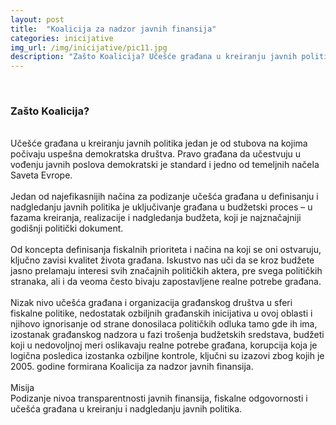 ```yaml
---
layout: post
title:  "Koalicija za nadzor javnih finansija"
categories: inicijative
img_url: /img/inicijative/pic11.jpg
description: "Zašto Koalicija? Učešće građana u kreiranju javnih politika jedan je od stubova na kojima počivaju uspešna demokratska društva. Pravo građana da učestvuju u vođenju javnih poslova demokratski je standard i jedno od temeljnih načela Saveta Evrope. Jedan od najefikasnijih načina za podizanje učešća građana u definisanju i nadgledanju javnih politika je uključivanje građana u budžetski"
---
```

<div class="justify">
<br/>
<h3> Zašto Koalicija? </h3>
<br/>
Učešće građana u kreiranju javnih politika jedan je od stubova na kojima počivaju uspešna demokratska društva. Pravo građana da učestvuju u vođenju javnih poslova demokratski je standard i jedno od temeljnih načela Saveta Evrope.
<br/><br/>
Jedan od najefikasnijih načina za podizanje učešća građana u definisanju i nadgledanju javnih politika je uključivanje građana u budžetski proces – u fazama kreiranja, realizacije i nadgledanja budžeta, koji je najznačajniji godišnji politički dokument.
<br/><br/>
Od koncepta definisanja fiskalnih prioriteta i načina na koji se oni ostvaruju, ključno zavisi kvalitet života građana. Iskustvo nas uči da se kroz budžete jasno prelamaju interesi svih značajnih političkih aktera, pre svega političkih stranaka, ali i da veoma često bivaju zapostavljene realne potrebe građana.
<br/><br/>
Nizak nivo učešća građana i organizacija građanskog društva u sferi fiskalne politike, nedostatak ozbiljnih građanskih inicijativa u ovoj oblasti i njihovo ignorisanje od strane donosilaca političkih odluka tamo gde ih ima, izostanak građanskog nadzora u fazi trošenja budžetskih sredstava, budžeti koji u nedovoljnoj meri oslikavaju realne potrebe građana, korupcija koja je logična posledica izostanka ozbiljne kontrole, ključni su izazovi zbog kojih je 2005. godine formirana Koalicija za nadzor javnih finansija.<br/> 
<br/>
Misija
<br/> 
Podizanje nivoa transparentnosti javnih finansija, fiskalne odgovornosti i učešća građana u kreiranju i nadgledanju javnih politika.
<br/>
</div>